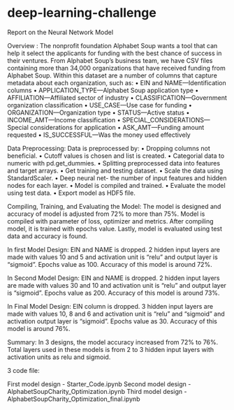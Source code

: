 # deep-learning-challenge

Report on the Neural Network Model

Overview : The nonprofit foundation Alphabet Soup wants a tool that can help it select the applicants for funding with the best chance of success in their ventures. From Alphabet Soup’s business team, we have CSV files containing more than 34,000 organizations that have received funding from Alphabet Soup. Within this dataset are a number of columns that capture metadata about each organization, such as:
•	EIN and NAME—Identification columns
•	APPLICATION_TYPE—Alphabet Soup application type
•	AFFILIATION—Affiliated sector of industry
•	CLASSIFICATION—Government organization classification
•	USE_CASE—Use case for funding
•	ORGANIZATION—Organization type
•	STATUS—Active status
•	INCOME_AMT—Income classification
•	SPECIAL_CONSIDERATIONS—Special considerations for application
•	ASK_AMT—Funding amount requested
•	IS_SUCCESSFUL—Was the money used effectively

Data Preprocessing: Data is preprocessed by:
•	Dropping columns not beneficial.
•	Cutoff values is chosen and list is created.
•	Categorial data to numeric with pd.get_dummies.
•	Splitting preprocessed data into features and target arrays.
•	Get training and testing dataset.
•	Scale the data using StandardScaler.
•	Deep neural net- the number of input features and hidden nodes for each layer.
•	Model is compiled and trained.
•	Evaluate the model using test data.
•	Export model as HDF5 file.

Compiling, Training, and Evaluating the Model: The model is designed and accuracy of model is adjusted from 72% to more than 75%. Model is compiled with parameter of loss, optimizer and metrics. After compiling model, it is trained with epochs value. Lastly, model is evaluated using test data and accuracy is found.

In first Model Design:
	EIN and NAME is dropped. 2 hidden input layers are made with values 10 and 5 and activation unit is “relu” and output layer is “sigmoid”. Epochs value as 100. Accuracy of this model is around 72%.

In Second Model Design:
	EIN and NAME is dropped. 2 hidden input layers are made with values 30 and 10 and activation unit is “relu” and output layer is “sigmoid”. Epochs value as 200. Accuracy of this model is around 73%.

In Final Model Design:
	EIN column is dropped. 3 hidden input layers are made with values 10, 8 and 6 and activation unit is “relu” and “sigmoid” and activation output layer is “sigmoid”. Epochs value as 30. Accuracy of this model is around 76%.

Summary: In 3 designs, the model accuracy increased from 72% to 76%. Total layers used in these models is from 2 to 3 hidden input layers with activation units as relu and sigmoid. 

3 code file:

First model design - Starter_Code.ipynb
Second model design - AlphabetSoupCharity_Optimization.ipynb
Third model design - AlphabetSoupCharity_Optimization_final.ipynb
